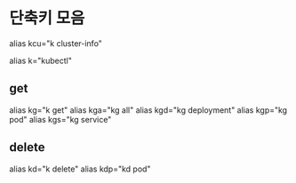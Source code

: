 # 단축키 모음

alias kcu="k cluster-info"

alias k="kubectl"

## get

alias kg="k get"
alias kga="kg all"
alias kgd="kg deployment"
alias kgp="kg pod"
alias kgs="kg service"

## delete

alias kd="k delete"
alias kdp="kd pod"